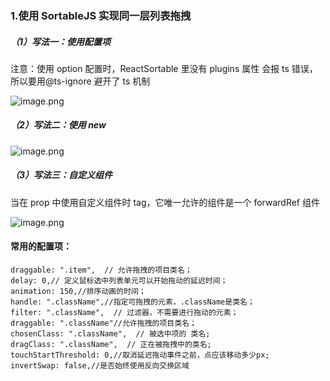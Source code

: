 ### 1.使用 SortableJS 实现同一层列表拖拽

##### （1）写法一：使用配置项

注意：使用 option 配置时，ReactSortable 里没有 plugins 属性 会报 ts 错误，所以要用@ts-ignore 避开了 ts 机制

![image.png](https://upload-images.jianshu.io/upload_images/29487578-92414bc519aa922b.png?imageMogr2/auto-orient/strip%7CimageView2/2/w/1240)

##### （2）写法二：使用 new

![image.png](https://upload-images.jianshu.io/upload_images/29487578-2216ca5b0a5941b3.png?imageMogr2/auto-orient/strip%7CimageView2/2/w/1240)

##### （3）写法三：自定义组件

当在 prop 中使用自定义组件时 tag，它唯一允许的组件是一个 forwardRef 组件

![image.png](https://upload-images.jianshu.io/upload_images/29487578-fc69c25ce0060e4e.png?imageMogr2/auto-orient/strip%7CimageView2/2/w/1240)

#### 常用的配置项：

```
draggable: ".item",  // 允许拖拽的项目类名；
delay: 0,// 定义鼠标选中列表单元可以开始拖动的延迟时间；
animation: 150,//排序动画的时间；
handle: ".className",//指定可拖拽的元素，.className是类名；
filter: ".className",  // 过滤器，不需要进行拖动的元素；
draggable: ".className"//允许拖拽的项目类名；
chosenClass: ".className",  // 被选中项的 类名;
dragClass: ".className",  // 正在被拖拽中的类名;
touchStartThreshold: 0,//取消延迟拖动事件之前，点应该移动多少px;
invertSwap: false,//是否始终使用反向交换区域
```
